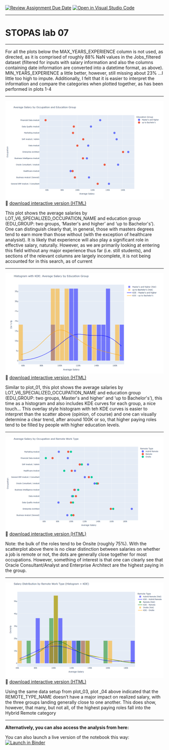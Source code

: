 [![Review Assignment Due Date](https://classroom.github.com/assets/deadline-readme-button-22041afd0340ce965d47ae6ef1cefeee28c7c493a6346c4f15d667ab976d596c.svg)](https://classroom.github.com/a/adq3qMON)
[![Open in Visual Studio Code](https://classroom.github.com/assets/open-in-vscode-2e0aaae1b6195c2367325f4f02e2d04e9abb55f0b24a779b69b11b9e10269abc.svg)](https://classroom.github.com/online_ide?assignment_repo_id=18917615&assignment_repo_type=AssignmentRepo)

___

# STOPAS lab 07
___

For all the plots below the MAX_YEARS_EXPERIENCE column is not used, as directed, as it is comprised of roughly 88% NaN values in the Jobs_filtered dataset (filtered for inputs with salary information and also the columns containing date information are converted into a datetime format, as above). MIN_YEARS_EXPERIENCE a little better, however, still missing about 23% ...I little too high to impute. Additionally, I felt that it is easier to interpret the information and compare the categories when plotted together, as has been performed in plots 1-4

___

![Plot 01](output/plot_01.png)  
🔗 [download interactive version (HTML)](output/plot_01.html)

This plot shows the average salaries by LOT_V6_SPECIALIZED_OCCUPATION_NAME and education group (EDU_GROUP: two groups, ‘Master's and higher’ and ‘up to Bachelor's’). One can distinguish clearly that, in general, those with masters degrees tend to earn more than those without (with the exception of healthcare analysist). It is likely that experience will also play a significant role in effective salary, naturally. However, as we are primarily looking at entering this field without any major experience thus far (i.e. still students), and sections of the relevant columns are largely incomplete, it is not being accounted for in this search, as of current

---

![Plot 02](output/plot_02.png)  
🔗 [download interactive version (HTML)](output/plot_02.html)

Similar to plot_01, this plot shows the average salaries by LOT_V6_SPECIALIZED_OCCUPATION_NAME and education group (EDU_GROUP: two groups, Master's and higher’ and ‘up to Bachelor's’), this time as a histogram and also includes KDE curves for each group, a nice touch... This overlay style histogram with teh KDE curves is easier to interpret than the scatter above (opinion, of course) and one can visually determine a clear trend, after around 100K or so, that higher paying roles tend to be filled by people with higher education levels.

___

![Plot 03](output/plot_03.png)  
🔗 [download interactive version (HTML)](output/plot_03.html)

Note: the bulk of the roles tend to be Onsite (roughly 75%). With the scatterplot above there is no clear distinction between salaries on whether a job is remote or not, the dots are generally close together for most occupations. However, something of interest is that one can clearly see that Oracle Consultant/Analyst and Enterprise Architect are the highest paying in the group.

---

![Plot 04](output/plot_04.png)  
🔗 [download interactive version (HTML)](output/plot_04.html)

Using the same data setup from plot_03, plot _04 above indicated that the REMOTE_TYPE_NAME doesn’t have a major impact on realized salary, with the three groups landing generally close to one another. This does show, however, that many, but not all, of the highest paying roles fall into the Hybrid Remote category

___

__Alternatively, you can also access the analysis from here:__

You can also launch a live version of the notebook this way:<br>
[![Launch in Binder](https://mybinder.org/badge_logo.svg)](https://mybinder.org/v2/gh/jtstopas/mod04-lab02-lab-binder-stopas/HEAD?filepath=STOPAS_mod04_lab02.ipynb)

